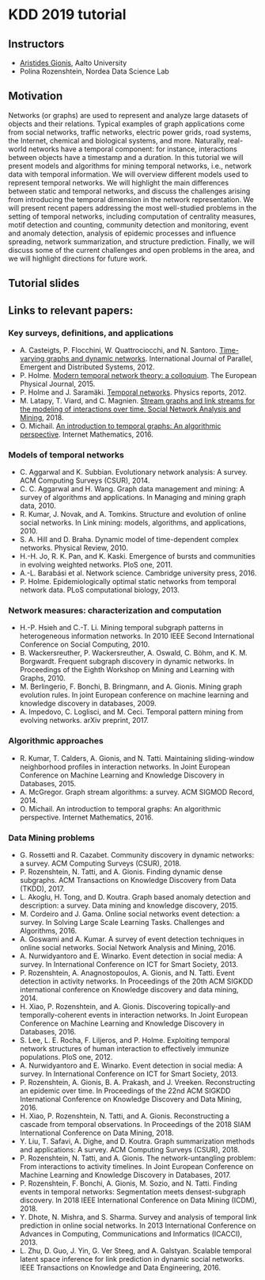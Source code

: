 # KDD 2019 tutorial

## Instructors

- [Aristides Gionis](https://users.ics.aalto.fi/gionis/), Aalto University
- Polina Rozenshtein, Nordea Data Science Lab

## Motivation

Networks (or graphs) are used to represent and analyze large datasets of objects and their
relations. Typical examples of graph applications come from social networks, traffic networks,
electric power grids, road systems, the Internet, chemical and biological systems, and more.
Naturally, real-world networks have a temporal component: for instance, interactions between
objects have a timestamp and a duration. In this tutorial we will present models and algorithms
for mining temporal networks, i.e., network data with temporal information. We will overview
different models used to represent temporal networks. We will highlight the main differences
between static and temporal networks, and discuss the challenges arising from introducing the
temporal dimension in the network representation. We will present recent papers addressing
the most well-studied problems in the setting of temporal networks, including computation
of centrality measures, motif detection and counting, community detection and monitoring,
event and anomaly detection, analysis of epidemic processes and influence spreading, network
summarization, and structure prediction. Finally, we will discuss some of the current challenges
and open problems in the area, and we will highlight directions for future work.

## Tutorial slides

## Links to relevant papers:

<!---
We recommend making the title more "exciting" in order to attract a greater audience. 

Please consider making the tutorial more inclusive (including dynamic and streaming graphs, and work on higher-order motifs by Austin Benson and others). Also, including some more ground-breaking applications will likely attract more interest. You may also want to discuss temporal embeddings.
-->

### Key surveys, definitions, and applications
- A. Casteigts, P. Flocchini, W. Quattrociocchi, and N. Santoro. [Time-varying graphs and dynamic networks](https://hal.archives-ouvertes.fr/hal-00847001/document). International Journal of Parallel, Emergent and Distributed Systems, 2012.
- P. Holme. [Modern temporal network theory: a colloquium](https://arxiv.org/pdf/1508.01303.pdf). The European Physical Journal, 2015.
- P. Holme and J. Saramäki. [Temporal networks](https://arxiv.org/pdf/1108.1780.pdf). Physics reports, 2012.
- M. Latapy, T. Viard, and C. Magnien. [Stream graphs and link streams for the modeling of interactions over
time. Social Network Analysis and Mining](https://arxiv.org/pdf/1710.04073.pdf), 2018.
- O. Michail. [An introduction to temporal graphs: An algorithmic perspective](https://arxiv.org/pdf/1503.00278.pdf). Internet Mathematics, 2016.

### Models of temporal networks
- C. Aggarwal and K. Subbian. Evolutionary network analysis: A survey. ACM Computing Surveys (CSUR), 2014.
- C. C. Aggarwal and H. Wang. Graph data management and mining: A survey of algorithms and applications.
In Managing and mining graph data, 2010.
- R. Kumar, J. Novak, and A. Tomkins. Structure and evolution of online social networks. In Link mining:
models, algorithms, and applications, 2010.
- S. A. Hill and D. Braha. Dynamic model of time-dependent complex networks. Physical Review, 2010.
- H.-H. Jo, R. K. Pan, and K. Kaski. Emergence of bursts and communities in evolving weighted networks. PloS
one, 2011.
- A.-L. Barabási et al. Network science. Cambridge university press, 2016.
- P. Holme. Epidemiologically optimal static networks from temporal network data. PLoS computational biology, 2013.

### Network measures: characterization and computation
- H.-P. Hsieh and C.-T. Li. Mining temporal subgraph patterns in heterogeneous information networks. In 2010
IEEE Second International Conference on Social Computing, 2010.
- B. Wackersreuther, P. Wackersreuther, A. Oswald, C. Böhm, and K. M. Borgwardt. Frequent subgraph
discovery in dynamic networks. In Proceedings of the Eighth Workshop on Mining and Learning with Graphs, 2010.
- M. Berlingerio, F. Bonchi, B. Bringmann, and A. Gionis. Mining graph evolution rules. In joint European
conference on machine learning and knowledge discovery in databases, 2009.
- A. Impedovo, C. Loglisci, and M. Ceci. Temporal pattern mining from evolving networks. arXiv preprint, 2017.

### Algorithmic approaches
- R. Kumar, T. Calders, A. Gionis, and N. Tatti. Maintaining sliding-window neighborhood profiles in
interaction networks. In Joint European Conference on Machine Learning and Knowledge Discovery in
Databases, 2015.
- A. McGregor. Graph stream algorithms: a survey. ACM SIGMOD Record, 2014.
- O. Michail. An introduction to temporal graphs: An algorithmic perspective. Internet Mathematics, 2016.

### Data Mining problems
- G. Rossetti and R. Cazabet. Community discovery in dynamic networks: a survey. ACM Computing Surveys
(CSUR), 2018.
- P. Rozenshtein, N. Tatti, and A. Gionis. Finding dynamic dense subgraphs. ACM Transactions on Knowledge
Discovery from Data (TKDD), 2017.
- L. Akoglu, H. Tong, and D. Koutra. Graph based anomaly detection and description: a survey. Data mining
and knowledge discovery, 2015.
- M. Cordeiro and J. Gama. Online social networks event detection: a survey. In Solving Large Scale Learning
Tasks. Challenges and Algorithms, 2016.
- A. Goswami and A. Kumar. A survey of event detection techniques in online social networks. Social Network
Analysis and Mining, 2016.
- A. Nurwidyantoro and E. Winarko. Event detection in social media: A survey. In International Conference on
ICT for Smart Society, 2013.
- P. Rozenshtein, A. Anagnostopoulos, A. Gionis, and N. Tatti. Event detection in activity networks. In
Proceedings of the 20th ACM SIGKDD international conference on Knowledge discovery and data mining, 2014.
- H. Xiao, P. Rozenshtein, and A. Gionis. Discovering topically-and temporally-coherent events in interaction
networks. In Joint European Conference on Machine Learning and Knowledge Discovery in Databases, 2016.
- S. Lee, L. E. Rocha, F. Liljeros, and P. Holme. Exploiting temporal network structures of human interaction to
effectively immunize populations. PloS one, 2012.
- A. Nurwidyantoro and E. Winarko. Event detection in social media: A survey. In International Conference on
ICT for Smart Society, 2013.
- P. Rozenshtein, A. Gionis, B. A. Prakash, and J. Vreeken. Reconstructing an epidemic over time. In
Proceedings of the 22nd ACM SIGKDD International Conference on Knowledge Discovery and Data Mining, 2016.
- H. Xiao, P. Rozenshtein, N. Tatti, and A. Gionis. Reconstructing a cascade from temporal observations. In
Proceedings of the 2018 SIAM International Conference on Data Mining, 2018.
- Y. Liu, T. Safavi, A. Dighe, and D. Koutra. Graph summarization methods and applications: A survey. ACM
Computing Surveys (CSUR), 2018.
- P. Rozenshtein, N. Tatti, and A. Gionis. The network-untangling problem: From interactions to activity
timelines. In Joint European Conference on Machine Learning and Knowledge Discovery in Databases, 2017.
- P. Rozenshtein, F. Bonchi, A. Gionis, M. Sozio, and N. Tatti. Finding events in temporal networks:
Segmentation meets densest-subgraph discovery. In 2018 IEEE International Conference on Data Mining
(ICDM), 2018.
- Y. Dhote, N. Mishra, and S. Sharma. Survey and analysis of temporal link prediction in online social networks.
In 2013 International Conference on Advances in Computing, Communications and Informatics (ICACCI), 2013.
- L. Zhu, D. Guo, J. Yin, G. Ver Steeg, and A. Galstyan. Scalable temporal latent space inference for link
prediction in dynamic social networks. IEEE Transactions on Knowledge and Data Engineering, 2016.


<!---
You can use the [editor on GitHub](https://github.com/rozensp/KDD19-tutorial-temporal/edit/master/index.md) to maintain and preview the content for your website in Markdown files.

Whenever you commit to this repository, GitHub Pages will run [Jekyll](https://jekyllrb.com/) to rebuild the pages in your site, from the content in your Markdown files.

### Markdown

Markdown is a lightweight and easy-to-use syntax for styling your writing. It includes conventions for

```markdown
Syntax highlighted code block

# Header 1
## Header 2
### Header 3

- Bulleted
- List

1. Numbered
2. List

**Bold** and _Italic_ and `Code` text

[Link](url) and ![Image](src)
```

For more details see [GitHub Flavored Markdown](https://guides.github.com/features/mastering-markdown/).

### Jekyll Themes

Your Pages site will use the layout and styles from the Jekyll theme you have selected in your [repository settings](https://github.com/rozensp/KDD19-tutorial-temporal/settings). The name of this theme is saved in the Jekyll `_config.yml` configuration file.

### Support or Contact

Having trouble with Pages? Check out our [documentation](https://help.github.com/categories/github-pages-basics/) or [contact support](https://github.com/contact) and we’ll help you sort it out.

-->
